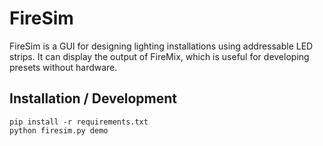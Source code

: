 FireSim
=======

FireSim is a GUI for designing lighting installations using addressable LED strips.
It can display the output of FireMix, which is useful for developing presets without hardware.


Installation / Development
--------------------------

    pip install -r requirements.txt
    python firesim.py demo
